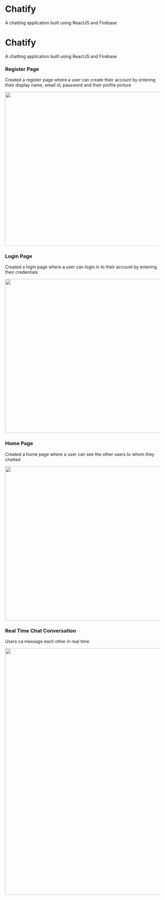# Chatify
A chatting application built using ReactJS and Firebase
<h1>Chatify</h1>
<p>A chatting application built using ReactJS and Firebase</p>
<h3>Register Page</h3>
<p>Created a register page where a user can create their account by entering their display name, email id, password and their profile picture</p>
<img height=500px width=800px src="https://github.com/IshitaSinha1603/Chatify/assets/143889002/6c0cf266-e5c0-4b6b-ac91-9f3ce97bfd84" alt="">
<h3>Login Page</h3>
<p>Created a login page where a user can login in to their account by entering their credentials</p>
<img height=500px width=800px src="https://github.com/IshitaSinha1603/Chatify/assets/143889002/6b039f87-deb4-4d02-999c-a7d5ade2313b" alt="">
<h3>Home Page</h3>
<p>Created a home page where a user can see the other users to whom they chatted</p>
<img height=500px width=800px src="https://github.com/IshitaSinha1603/Chatify/assets/143889002/53a29f1e-0779-4011-9523-9c7d70492f2a" alt="">
<h3>Real Time Chat Conversation</h3>
<p>Users ca message each other in real time</p>
<img hieght=450px width=800px src="https://github.com/IshitaSinha1603/Chatify/assets/143889002/c42de4a4-2371-4260-af0e-18d04e4c0aea" alt="">

